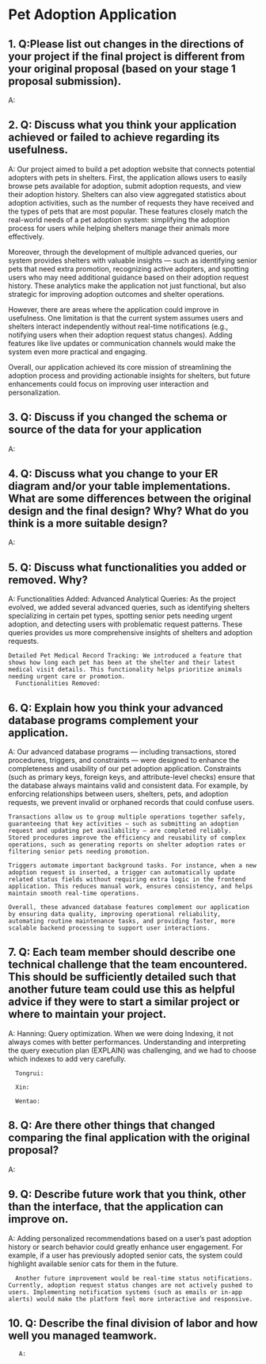 # Pet Adoption Application

## 1. Q:Please list out changes in the directions of your project if the final project is different from your original proposal (based on your stage 1 proposal submission).
   A:
   
## 2. Q: Discuss what you think your application achieved or failed to achieve regarding its usefulness.
   A: 
   Our project aimed to build a pet adoption website that connects potential adopters with pets in shelters. First, the application allows users to easily browse pets available for adoption, submit adoption requests, and view their adoption history. Shelters can also view aggregated statistics about adoption activities, such as the number of requests they have received and the types of pets that are most popular. These features closely match the real-world needs of a pet adoption system: simplifying the adoption process for users while helping shelters manage their animals more effectively.
   
  Moreover, through the development of multiple advanced queries, our system provides shelters with valuable insights — such as identifying senior pets that need extra promotion, recognizing active adopters, and spotting users who may need additional guidance based on their adoption request history. These analytics make the application not just functional, but also strategic for improving adoption outcomes and shelter operations.
  
  However, there are areas where the application could improve in usefulness. One limitation is that the current system assumes users and shelters interact independently without real-time notifications (e.g., notifying users when their adoption request status changes). Adding features like live updates or communication channels would make the system even more practical and engaging.
  
  Overall, our application achieved its core mission of streamlining the adoption process and providing actionable insights for shelters, but future enhancements could focus on improving user interaction and personalization.
  
## 3. Q: Discuss if you changed the schema or source of the data for your application
   A: 
   
## 4. Q: Discuss what you change to your ER diagram and/or your table implementations. What are some differences between the original design and the final design? Why? What do you think is a more suitable design? 
   A:
   
## 5. Q: Discuss what functionalities you added or removed. Why?
   A: Functionalities Added:
    Advanced Analytical Queries: As the project evolved, we added several advanced queries, such as identifying shelters specializing in certain pet types, spotting senior pets needing urgent adoption, and detecting users with problematic request patterns. These queries provides us more comprehensive insights of shelters and adoption requests.
    
    Detailed Pet Medical Record Tracking: We introduced a feature that shows how long each pet has been at the shelter and their latest medical visit details. This functionality helps prioritize animals needing urgent care or promotion.
      Functionalities Removed:
      
## 6. Q: Explain how you think your advanced database programs complement your application.
   A: Our advanced database programs — including transactions, stored procedures, triggers, and constraints — were designed to enhance the completeness and usability of our pet adoption application.
    Constraints (such as primary keys, foreign keys, and attribute-level checks) ensure that the database always maintains valid and consistent data. For example, by enforcing relationships between users, shelters, pets, and adoption requests, we prevent invalid or orphaned records that could confuse users.
    
    Transactions allow us to group multiple operations together safely, guaranteeing that key activities — such as submitting an adoption request and updating pet availability — are completed reliably. 
    Stored procedures improve the efficiency and reusability of complex operations, such as generating reports on shelter adoption rates or filtering senior pets needing promotion.
    
    Triggers automate important background tasks. For instance, when a new adoption request is inserted, a trigger can automatically update related status fields without requiring extra logic in the frontend application. This reduces manual work, ensures consistency, and helps maintain smooth real-time operations.
    
    Overall, these advanced database features complement our application by ensuring data quality, improving operational reliability, automating routine maintenance tasks, and providing faster, more scalable backend processing to support user interactions.
    
## 7. Q: Each team member should describe one technical challenge that the team encountered.  This should be sufficiently detailed such that another future team could use this as helpful advice if they were to start a similar project or where to maintain your project. 
   A: Hanning: Query optimization. When we were doing Indexing, it not always comes with better performances. Understanding and interpreting the query execution plan (EXPLAIN) was challenging, and we had to choose which indexes to add very carefully.
   
      Tongrui:
      
      Xin:
      
      Wentao:
      
## 8. Q: Are there other things that changed comparing the final application with the original proposal?
   A:
   
## 9. Q: Describe future work that you think, other than the interface, that the application can improve on.
   A: Adding personalized recommendations based on a user’s past adoption history or search behavior could greatly enhance user engagement. For example, if a user has previously adopted senior cats, the system could highlight available senior cats for them in the future.
   
      Another future improvement would be real-time status notifications. Currently, adoption request status changes are not actively pushed to users. Implementing notification systems (such as emails or in-app alerts) would make the platform feel more interactive and responsive.
      
## 10. Q: Describe the final division of labor and how well you managed teamwork.
       A: 

